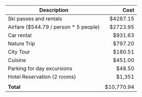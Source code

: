 | Description                           | Cost  |
| ------------------------------------- | -----:|
| Ski passes and rentals                |$4287.15|
| Airfare ($544.79 / person * 5 people) |$2723.95|
| Car rental                            |$931.63 |
| Nature Trip                           |$797.20 |
| City Tour                             |$180.51 | 
| Cuisine                               |$451.00  |
| Parking for day excursions            |$48.50  |
| Hotel Reservation (2 rooms)           | $1,351 |
|                                       |        |
| **Total**                             |$10,770.94 |
